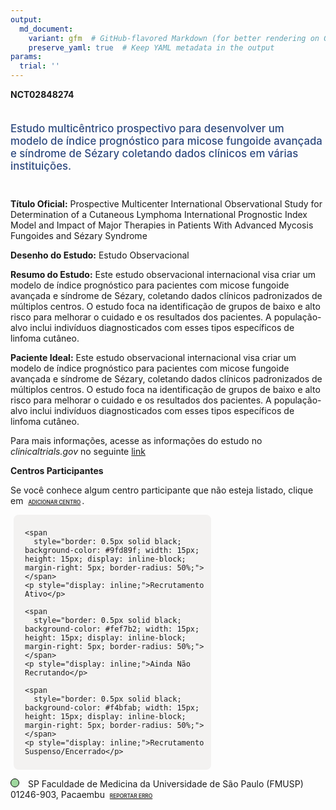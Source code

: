 ```yaml
---
output: 
  md_document:
    variant: gfm  # GitHub-flavored Markdown (for better rendering on GitHub)
    preserve_yaml: true  # Keep YAML metadata in the output
params:
  trial: ''
---
```


**NCT02848274**

<div style="padding: 5px 5px 5px 0px; font-size: 1.20em; font-weight: 500; color: #2E4A7F; text-align: left; margin-bottom: 20px">

Estudo multicêntrico prospectivo para desenvolver um modelo de índice
prognóstico para micose fungoide avançada e síndrome de Sézary coletando
dados clínicos em várias instituições.

</div>

**Título Oficial:** Prospective Multicenter International Observational
Study for Determination of a Cutaneous Lymphoma International Prognostic
Index Model and Impact of Major Therapies in Patients With Advanced
Mycosis Fungoides and Sézary Syndrome

**Desenho do Estudo:** Estudo Observacional

**Resumo do Estudo:** Este estudo observacional internacional visa criar
um modelo de índice prognóstico para pacientes com micose fungoide
avançada e síndrome de Sézary, coletando dados clínicos padronizados de
múltiplos centros. O estudo foca na identificação de grupos de baixo e
alto risco para melhorar o cuidado e os resultados dos pacientes. A
população-alvo inclui indivíduos diagnosticados com esses tipos
específicos de linfoma cutâneo.

**Paciente Ideal:** Este estudo observacional internacional visa criar
um modelo de índice prognóstico para pacientes com micose fungoide
avançada e síndrome de Sézary, coletando dados clínicos padronizados de
múltiplos centros. O estudo foca na identificação de grupos de baixo e
alto risco para melhorar o cuidado e os resultados dos pacientes. A
população-alvo inclui indivíduos diagnosticados com esses tipos
específicos de linfoma cutâneo.

Para mais informações, acesse as informações do estudo no
*clinicaltrials.gov* no seguinte
[link](https://clinicaltrials.gov/ct2/show/NCT02848274)

**Centros Participantes**

Se você conhece algum centro participante que não esteja listado, clique
em
<span style="color: #2E4A7F; margin-left: 2px; padding: 2px; background-color: #f3f2f1; border-radius: 8px; font-weight: 500; font-size: 0.6em">[ADICIONAR
CENTRO](https://flazar.shinyapps.io/formsapp?study_nct_id=NCT02848274&location_id=N%2FA&location_full_name=N%2FA&form_type=Adicionar%20Centro%7D)</span>.

<div style="margin-bottom: 8px; margin-left: 5px; padding: 8px; max-width: 300px; background-color: #f3f2f1; border-radius: 8px;">

<div style="margin-left: 10px;">

    <span 
      style="border: 0.5px solid black; background-color: #9fd89f; width: 15px; height: 15px; display: inline-block; margin-right: 5px; border-radius: 50%;"></span>
    <p style="display: inline;">Recrutamento Ativo</p>

</div>

<div style="margin-left: 10px;">

    <span 
      style="border: 0.5px solid black; background-color: #fef7b2; width: 15px; height: 15px; display: inline-block; margin-right: 5px; border-radius: 50%;"></span>
    <p style="display: inline;">Ainda Não Recrutando</p>

</div>

<div style="margin-left: 10px;">

    <span 
      style="border: 0.5px solid black; background-color: #f4bfab; width: 15px; height: 15px; display: inline-block; margin-right: 5px; border-radius: 50%;"></span>
    <p style="display: inline;">Recrutamento Suspenso/Encerrado</p>

</div>

</div>

<span style="border: 0.5px solid black; display: inline-block; width: 12px; height: 12px; border-radius: 50%; margin-right: 10px; padding-bottom: 0px; background-color: #9fd89f;"></span>
SP Faculdade de Medicina da Universidade de São Paulo (FMUSP) 01246-903,
Pacaembu
<span style="color: #2E4A7F; margin-left: 2px; padding: 2px; background-color: #f3f2f1; border-radius: 8px; font-weight: 500; font-size: 0.6em">[REPORTAR
ERRO](https://flazar.shinyapps.io/formsapp?study_nct_id=NCT02848274&location_id=UNIVERSITYOFSAOPAULOMEDICALSCHOOLSAOPAULOBRAZIL&location_full_name=Faculdade%20de%20Medicina%20da%20Universidade%20de%20S%C3%A3o%20Paulo%20%28FMUSP%29%2C%2001246-903%2C%20Pacaembu&form_type=Reportar%20Erro)</span>
